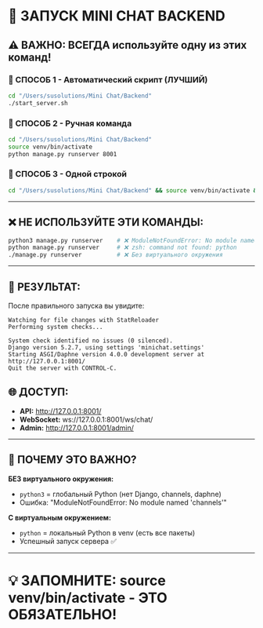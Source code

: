 # 🚀 ЗАПУСК MINI CHAT BACKEND

## ⚠️ ВАЖНО: ВСЕГДА используйте одну из этих команд!

### 🎯 СПОСОБ 1 - Автоматический скрипт (ЛУЧШИЙ)
```bash
cd "/Users/susolutions/Mini Chat/Backend"
./start_server.sh
```

### 🔧 СПОСОБ 2 - Ручная команда
```bash
cd "/Users/susolutions/Mini Chat/Backend"
source venv/bin/activate
python manage.py runserver 8001
```

### 📝 СПОСОБ 3 - Одной строкой
```bash
cd "/Users/susolutions/Mini Chat/Backend" && source venv/bin/activate && python manage.py runserver 8001
```

---

## ❌ НЕ ИСПОЛЬЗУЙТЕ ЭТИ КОМАНДЫ:

```bash
python3 manage.py runserver    # ❌ ModuleNotFoundError: No module named 'channels'
python manage.py runserver     # ❌ zsh: command not found: python
./manage.py runserver          # ❌ Без виртуального окружения
```

---

## 🎉 РЕЗУЛЬТАТ:

После правильного запуска вы увидите:
```
Watching for file changes with StatReloader
Performing system checks...

System check identified no issues (0 silenced).
Django version 5.2.7, using settings 'minichat.settings'
Starting ASGI/Daphne version 4.0.0 development server at http://127.0.0.1:8001/
Quit the server with CONTROL-C.
```

## 🌐 ДОСТУП:
- **API:** http://127.0.0.1:8001/
- **WebSocket:** ws://127.0.0.1:8001/ws/chat/
- **Admin:** http://127.0.0.1:8001/admin/

---

## 🤔 ПОЧЕМУ ЭТО ВАЖНО?

**БЕЗ виртуального окружения:**
- `python3` = глобальный Python (нет Django, channels, daphne)
- Ошибка: "ModuleNotFoundError: No module named 'channels'"

**С виртуальным окружением:**
- `python` = локальный Python в venv (есть все пакеты)
- Успешный запуск сервера ✅

---

# 💡 ЗАПОМНИТЕ: source venv/bin/activate - ЭТО ОБЯЗАТЕЛЬНО!